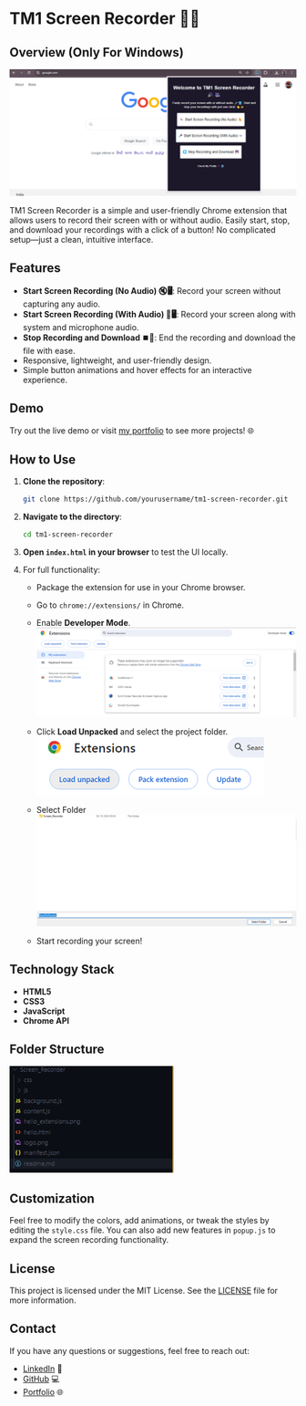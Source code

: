# TM1 Screen Recorder 🎥✨

## Overview (Only For Windows)

![alt text]({33A0F365-9453-4EA5-ACFF-C2881F9A1B52}.png)

TM1 Screen Recorder is a simple and user-friendly Chrome extension that allows users to record their screen with or without audio. Easily start, stop, and download your recordings with a click of a button! No complicated setup—just a clean, intuitive interface.

## Features

- **Start Screen Recording (No Audio) 🔇🖥️**: Record your screen without capturing any audio.
- **Start Screen Recording (With Audio) 🎤🖥️**: Record your screen along with system and microphone audio.
- **Stop Recording and Download ⏹️💾**: End the recording and download the file with ease.
- Responsive, lightweight, and user-friendly design.
- Simple button animations and hover effects for an interactive experience.

## Demo

Try out the live demo or visit [my portfolio](https://tejas-mundhe-projects.netlify.app/) to see more projects! 🌐

## How to Use

1. **Clone the repository**:
   ```bash
   git clone https://github.com/yourusername/tm1-screen-recorder.git
   ```
2. **Navigate to the directory**:
   ```bash
   cd tm1-screen-recorder
   ```
3. **Open `index.html` in your browser** to test the UI locally.
4. For full functionality:

   - Package the extension for use in your Chrome browser.
   - Go to `chrome://extensions/` in Chrome.
   - Enable **Developer Mode**.
     ![alt text]({AD03C926-B1AA-4D27-A15F-C57C69407628}.png)

   - Click **Load Unpacked** and select the project folder.
     ![alt text]({D0E51753-6D5D-4E37-979D-F8C2CBEA82B7}.png)

   - Select Folder
     ![alt text]({1749042C-19D1-4EB0-86E6-8927083B0443}.png)
   - Start recording your screen!

## Technology Stack

- **HTML5**
- **CSS3**
- **JavaScript**
- **Chrome API**

## Folder Structure

![alt text]({0C5B49C3-5757-4800-B614-4EB1EDBA2D48}.png)

## Customization

Feel free to modify the colors, add animations, or tweak the styles by editing the `style.css` file. You can also add new features in `popup.js` to expand the screen recording functionality.

## License

This project is licensed under the MIT License. See the [LICENSE](LICENSE) file for more information.

## Contact

If you have any questions or suggestions, feel free to reach out:

- [LinkedIn](https://www.linkedin.com/in/tejas-mundhe) 👤
- [GitHub](https://github.com/tejasrockshere) 💻
- [Portfolio](https://tejas-mundhe-projects.netlify.app) 🌐

```

```
